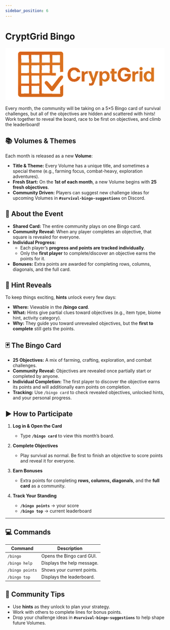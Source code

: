 ```yaml
---
sidebar_position: 6
---
```


# CryptGrid Bingo

![cryptgrid logo](./img/cryptgrid-logo.png)

Every month, the community will be taking on a 5×5 Bingo card of survival challenges, but all of the objectives are hidden and scattered with hints! Work together to reveal the board, race to be first on objectives, and climb the leaderboard!

## 📚 Volumes & Themes

Each month is released as a new **Volume**:

* **Title & Theme:** Every Volume has a unique title, and sometimes a special theme (e.g., farming focus, combat-heavy, exploration adventures).
* **Fresh Start:** On the **1st of each month**, a new Volume begins with **25 fresh objectives**.
* **Community Driven:** Players can suggest new challenge ideas for upcoming Volumes in **`#survival-bingo-suggestions`** on Discord.

## 📅 About the Event

* **Shared Card:** The entire community plays on one Bingo card.
* **Community Reveal:** When any player completes an objective, that square is revealed for everyone.
* **Individual Progress:**
  * Each player’s **progress and points are tracked individually**.
  * Only the **first player** to complete/discover an objective earns the points for it.
* **Bonuses:** Extra points are awarded for completing rows, columns, diagonals, and the full card.

## 🧩 Hint Reveals

To keep things exciting, **hints** unlock every few days:

* **Where:** Viewable in the **/bingo card**.
* **What:** Hints give partial clues toward objectives (e.g., item type, biome hint, activity category).
* **Why:** They guide you toward unrevealed objectives, but the **first to complete** still gets the points.

## 🃏 The Bingo Card

* **25 Objectives:** A mix of farming, crafting, exploration, and combat challenges.
* **Community Reveal:** Objectives are revealed once partially start or completed by anyone.
* **Individual Completion:** The first player to discover the objective earns its points and will additionally earn points on completion.
* **Tracking:** Use `/bingo card` to check revealed objectives, unlocked hints, and your personal progress.

## ▶️ How to Participate

1. **Log in & Open the Card**

   * Type **`/bingo card`** to view this month’s board.

2. **Complete Objectives**

   * Play survival as normal. Be first to finish an objective to score points and reveal it for everyone.

3. **Earn Bonuses**

   * Extra points for completing **rows, columns, diagonals**, and the **full card** as a community.

4. **Track Your Standing**

   * **`/bingo points`** → your score
   * **`/bingo top`** → current leaderboard

---

## 💻 Commands

| Command         | Description                |
| --------------- | -------------------------- |
| `/bingo`        | Opens the Bingo card GUI.  |
| `/bingo help`   | Displays the help message. |
| `/bingo points` | Shows your current points. |
| `/bingo top`    | Displays the leaderboard.  |


## 🚀 Community Tips

* Use **hints** as they unlock to plan your strategy.
* Work with others to complete lines for bonus points.
* Drop your challenge ideas in **`#survival-bingo-suggestions`** to help shape future Volumes.